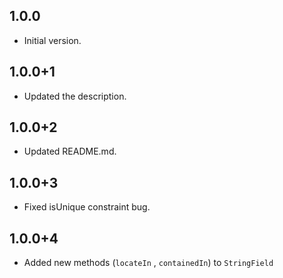 ## 1.0.0
- Initial version.

## 1.0.0+1
- Updated the description.

## 1.0.0+2
- Updated README.md.

## 1.0.0+3
- Fixed isUnique constraint bug.

## 1.0.0+4
- Added new methods (`locateIn` , `containedIn`) to `StringField` 
